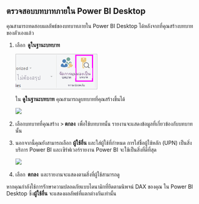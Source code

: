 ## <a name="validate-the-roles-within-power-bi-desktop"></a>ตรวจสอบบทบาทภายใน Power BI Desktop
คุณสามารถทดสอบผลลัพธ์ของบทบาทภายใน Power BI Desktop ได้หลังจากที่คุณสร้างบทบาทของตัวเองแล้ว

1. เลือก  **ดูในฐานะบทบาท** 

    ![](./media/rls-desktop-view-as-roles/powerbi-desktop-rls-view-as-roles.png)

    ใน **ดูในฐานะบทบาท** คุณสามารถดูบทบาทที่คุณสร้างขึ้นได้

    ![](./media/rls-desktop-view-as-roles/powerbi-desktop-rls-view-as-roles-dialog.png)

3. เลือกบทบาทที่คุณสร้าง > **ตกลง**  เพื่อใช้บทบาทนั้น รายงานจะแสดงข้อมูลที่เกี่ยวข้องกับบทบาทนั้น 

4. นอกจากนี้คุณยังสามารถเลือก **ผู้ใช้อื่น** และใส่ผู้ใช้ที่กำหนด การใส่ชื่อผู้ใช้หลัก (UPN) เป็นสิ่งบริการ Power BI และเซิร์ฟเวอร์รายงาน Power BI จะใช้เป็นสิ่งที่ดีที่สุด

    ![](./media/rls-desktop-view-as-roles/powerbi-desktop-rls-other-user.png)

1. เลือก  **ตกลง**  และรายงานจะแสดงตามสิ่งที่ผู้ใช้สามารถดู 

หากคุณกำลังใช้การรักษาความปลอดภัยแบบไดนามิกที่ยึดตามนิพจน์ DAX ของคุณ ใน Power BI Desktop ซึ่ง**ผู้ใช้อื่น** จะแสดงผลลัพธ์ที่แตกต่างกันเท่านั้น 

